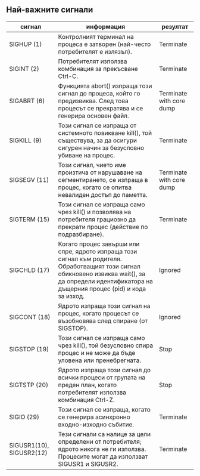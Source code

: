 ## Най-важните сигнали

| сигнал                   | информация                                                                                                                                                                                            | резултат                 |
|--------------------------|-------------------------------------------------------------------------------------------------------------------------------------------------------------------------------------------------------|--------------------------|
| SIGHUP (1)               | Контролният терминал на процеса е затворен (най-често потребителят е излязъл).                                                                                                                        | Terminate                |
| SIGINT (2)               | Потребителят използва комбинация за прекъсване Ctrl-C.                                                                                                                                                | Terminate                |
| SIGABRT (6)              | Функцията abort() изпраща този сигнал до процеса, който го предизвиква. След това процесът се прекратява и се генерира основен файл.                                                                  | Terminate with core dump |
| SIGKILL (9)              | Този сигнал се изпраща от системното повикване kill(), той съществува, за да осигури сигурен начин за безусловно убиване на процес.                                                                   | Terminate                |
| SIGSEGV (11)             | Този сигнал, чието име произтича от нарушаване на сегментирането, се изпраща в процес, когато се опитва невалиден достъп до паметта.                                                                  | Terminate with core dump |
| SIGTERM (15)             | Този сигнал се изпраща само чрез kill() и позволява на потребителя грациозно да прекрати процес (действие по подразбиране).                                                                           | Terminate                |
| SIGCHLD (17)             | Когато процес завърши или спре, ядрото изпраща този сигнал към родителя. Обработващият този сигнал обикновено извиква wait(), за да определи идентификатора на дъщерния процес (pid) и кода за изход. | Ignored                  |
| SIGCONT (18)             | Ядрото изпраща този сигнал на процес, когато процесът се възобновява след спиране (от SIGSTOP).                                                                                                       | Ignored                  |
| SIGSTOP (19)             | Този сигнал се изпраща само чрез kill(), той безусловно спира процес и не може да бъде уловена или пренебрегната.                                                                                     | Stop                     |
| SIGTSTP (20)             | Ядрото изпраща този сигнал до всички процеси от групата на преден план, когато потребителят използва комбинация Ctrl-Z.                                                                               | Stop                     |
| SIGIO (29)               | Този сигнал се изпраща, когато се генерира асинхронно входно-изходно събитие.                                                                                                                         | Terminate                |
| SIGUSR1(10), SIGUSR2(12) | Тези сигнали са налице за цели определени от потребителя; ядрото никога не ги използва. Процесите могат да използват SIGUSR1 и SIGUSR2.                                                               | Terminate                |